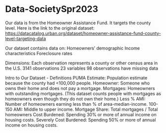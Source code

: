 # Data-SocietySpr2023

Our data is from the Homeowner Assistance Fund. It targets the county level. Here is the link to the original dataset: https://datacatalog.urban.org/dataset/homeowner-assistance-fund-county-level-targeting-data 


Our dataset contains data on:
Homeowners’ demographic
Income characteristics
Foreclosure rates

Dimensions:
Each observation represents a county or other census area in the U.S.
3141 observations
23 variables
98 observations have missing data


Intro to Our Dataset - Definitions
PUMA Estimate: Population estimate because the county had <100,000 people.
Homeowner: Someone who owns their home and does not pay a mortgage.
Mortgages: Homeowners with outstanding mortgages. (This dataset counts people with mortgages as homeowners even though they do not own their home.)
Less % AMI: Number of homeowners earning less than % of area-median-income.
100-150 AMI: Middle to upper income.
Mortgage Share: Total mortgages / Total homeowners
Cost Burdened: Spending 30% or more of annual income on housing costs.
Severely Cost Burdened: Spending 50% or more of annual income on housing costs.
